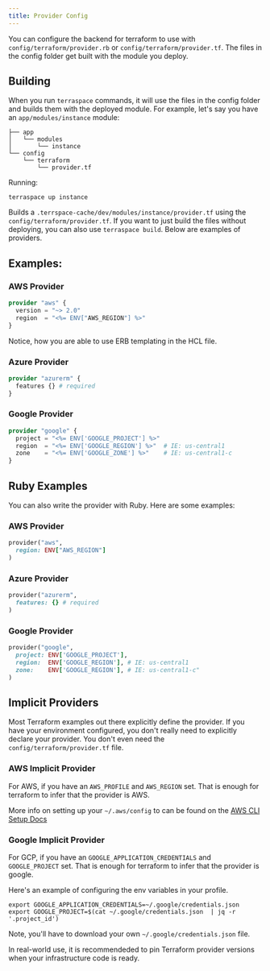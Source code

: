 ```yaml
---
title: Provider Config
---
```


You can configure the backend for terraform to use with `config/terraform/provider.rb` or `config/terraform/provider.tf`. The files in the config folder get built with the module you deploy.

## Building

When you run `terraspace` commands, it will use the files in the config folder and builds them with the deployed module.  For example, let's say you have an `app/modules/instance` module:

    ├── app
    │   └── modules
    │       └── instance
    └── config
        └── terraform
            └── provider.tf

Running:

    terraspace up instance

Builds a `.terrspace-cache/dev/modules/instance/provider.tf` using the `config/terraform/provider.tf`.  If you want to just build the files without deploying, you can also use `terraspace build`. Below are examples of providers.

## Examples:

### AWS Provider

```terraform
provider "aws" {
  version = "~> 2.0"
  region  = "<%= ENV["AWS_REGION"] %>"
}
```

Notice, how you are able to use ERB templating in the HCL file.

### Azure Provider

```terraform
provider "azurerm" {
  features {} # required
}
```

### Google Provider

```terraform
provider "google" {
  project = "<%= ENV['GOOGLE_PROJECT'] %>"
  region  = "<%= ENV['GOOGLE_REGION'] %>"  # IE: us-central1
  zone    = "<%= ENV['GOOGLE_ZONE'] %>"    # IE: us-central1-c
}
```

## Ruby Examples

You can also write the provider with Ruby. Here are some examples:

### AWS Provider

```ruby
provider("aws",
  region: ENV["AWS_REGION"]
)
```

### Azure Provider

```ruby
provider("azurerm",
  features: {} # required
)
```

### Google Provider

```ruby
provider("google",
  project: ENV['GOOGLE_PROJECT'],
  region:  ENV['GOOGLE_REGION'], # IE: us-central1
  zone:    ENV['GOOGLE_REGION'], # IE: us-central1-c"
)
```

## Implicit Providers

Most Terraform examples out there explicitly define the provider.  If you have your environment configured, you don't really need to explicitly declare your provider. You don't even need the `config/terraform/provider.tf` file.

### AWS Implicit Provider

For AWS, if you have an `AWS_PROFILE` and `AWS_REGION` set. That is enough for terraform to infer that the provider is AWS.

More info on setting up your `~/.aws/config` to can be found on the [AWS CLI Setup Docs](https://docs.aws.amazon.com/cli/latest/userguide/cli-chap-configure.html)

### Google Implicit Provider

For GCP, if you have an `GOOGLE_APPLICATION_CREDENTIALS` and `GOOGLE_PROJECT` set. That is enough for terraform to infer that the provider is google.

Here's an example of configuring the env variables in your profile.

    export GOOGLE_APPLICATION_CREDENTIALS=~/.google/credentials.json
    export GOOGLE_PROJECT=$(cat ~/.google/credentials.json  | jq -r '.project_id')

Note, you'll have to download your own `~/.google/credentials.json` file.

In real-world use, it is recommendeded to pin Terraform provider versions when your infrastructure code is ready.